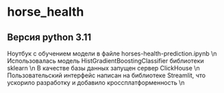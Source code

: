 # horse_health
## Версия python 3.11
Ноутбук с обучением модели в файле horses-health-prediction.ipynb \n
Использовалась модель HistGradientBoostingClassifier библиотеки sklearn \n
В качестве базы данных запущен сервер ClickHouse \n
Пользовательский интерфейс написан на библиотеке Streamlit, что ускорило разработку и добавило кроссплатформенность \n
